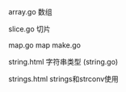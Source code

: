 array.go  数组

slice.go  切片

map.go map make.go


string.html 字符串类型 (string.go)

strings.html strings和strconv使用
